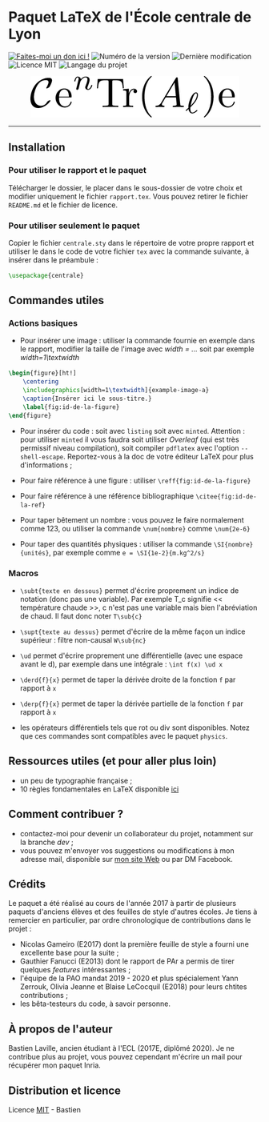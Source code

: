 # Paquet LaTeX de l'École centrale de Lyon

[![Faites-moi un don ici !](https://img.shields.io/badge/donate-paypal-46AFE0.svg)](https://www.paypal.me/bastienlaville)
![Numéro de la version](https://img.shields.io/github/release/XeBasTeX/LaTeX-ECL.svg)
![Dernière modification](https://img.shields.io/github/last-commit/XeBasTeX/LaTeX-ECL.svg)
![Licence MIT](https://img.shields.io/github/license/XeBasTeX/LaTeX-ECL.svg)
![Langage du projet](https://img.shields.io/github/languages/code-size/XeBasTeX/LaTeX-ECL.svg)

<div align="center">
  <img title="Logo du paquet centrale.sty" alt= "Logo du paquet LaTeX centrale.sty" src="eps/centrale_sty_logo.png">
</div>

-----------------

## Installation

### Pour utiliser le rapport et le paquet

Télécharger le dossier, le placer dans le sous-dossier de votre choix et modifier uniquement le fichier ```rapport.tex```. Vous pouvez retirer le fichier ```README.md``` et le fichier de licence.

### Pour utiliser seulement le paquet

Copier le fichier ```centrale.sty``` dans le répertoire de votre propre rapport et utiliser le dans le code de votre fichier ```tex``` avec la commande suivante, à insérer dans le préambule :
```latex
\usepackage{centrale}
```

## Commandes utiles

### Actions basiques

- Pour insérer une image : utiliser la commande fournie en exemple dans le rapport, modifier la taille de l'image avec *width = ...* soit par exemple *width=1\textwidth*
```latex
\begin{figure}[ht!]
    \centering
    \includegraphics[width=1\textwidth]{example-image-a}
    \caption{Insérer ici le sous-titre.}
    \label{fig:id-de-la-figure}
\end{figure}
```

- Pour insérer du code : soit avec ```listing``` soit avec ```minted```. Attention : pour utiliser ```minted``` il vous faudra soit utiliser *Overleaf* (qui est très permissif niveau compilation), soit compiler ```pdflatex``` avec l'option ```--shell-escape```. Reportez-vous à la doc de votre éditeur LaTeX pour plus d'informations ;

- Pour faire référence à une figure : utiliser ```\reff{fig:id-de-la-figure}```

- Pour faire référence à une référence bibliographique ```\citee{fig:id-de-la-ref}```

- Pour taper bêtement un nombre : vous pouvez le faire normalement comme 123, ou utiliser la commande ```\num{nombre}``` comme ```\num{2e-6}```

- Pour taper des quantités physiques : utiliser la commande ```\SI{nombre}{unités}```, par exemple comme ```e = \SI{1e-2}{m.kg^2/s}```

### Macros

- ```\subt{texte en dessous}``` permet d'écrire proprement un indice de notation (donc pas une variable). Par exemple T_c signifie << température chaude >>, c n'est pas une variable mais bien l'abréviation de chaud. Il faut donc noter ```T\sub{c}```

- ```\supt{texte au dessus}``` permet d'écrire de la même façon un indice supérieur : filtre non-causal ```W\sub{nc}```

- ```\ud``` permet d'écrire proprement une différentielle (avec une espace avant le d), par exemple dans une intégrale : ```\int f(x) \ud x```

- ```\derd{f}{x}``` permet de taper la dérivée droite de la fonction ```f``` par rapport à ```x```

- ```\derp{f}{x}``` permet de taper la dérivée partielle de la fonction ```f``` par rapport à ```x```

- les opérateurs différentiels tels que rot ou div sont disponibles. Notez que ces commandes sont compatibles avec le paquet ```physics```.

## Ressources utiles (et pour aller plus loin)

- un peu de typographie française ;
- 10 règles fondamentales en LaTeX disponible [ici](https://faculty.math.illinois.edu/~hildebr/tex/tips-topten.html)

## Comment contribuer ?

- contactez-moi pour devenir un collaborateur du projet, notamment sur la branche *dev* ;
- vous pouvez m'envoyer vos suggestions ou modifications à mon adresse mail, disponible sur [mon site Web](https://www-sop.inria.fr/members/Bastien.Laville/) ou par DM Facebook.

## Crédits

Le paquet a été réalisé au cours de l'année 2017 à partir de plusieurs paquets d'anciens élèves et des feuilles de style d'autres écoles.
Je tiens à remercier en particulier, par ordre chronologique de contributions dans le projet :
- Nicolas Gameiro (E2017) dont la première feuille de style a fourni une excellente base pour la suite ;
- Gauthier Fanucci (E2013) dont le rapport de PAr a permis de tirer quelques *features* intéressantes ;
- l'équipe de la PAO mandat 2019 - 2020 et plus spécialement Yann Zerrouk, Olivia Jeanne et Blaise LeCocquil (E2018) pour leurs chtites contributions ;
- les bêta-testeurs du code, à savoir personne.

## À propos de l'auteur

Bastien Laville, ancien étudiant à l'ECL (2017E, diplômé 2020). Je ne contribue plus au projet, vous pouvez cependant m'écrire un mail pour récupérer mon paquet Inria.

## Distribution et licence

Licence [MIT](https://choosealicense.com/licenses/mit/) - Bastien

